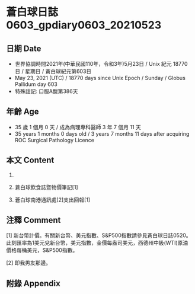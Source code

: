 [_metadata_:encoding]: - "utf-8"
[_metadata_:language]: - "zh-Hant-TW"
[_metadata_:fileformat]: - "markdown"
[_metadata_:MIME_type]: - "text/plain"
[_metadata_:markdown_version]: - "commonmark version 0.29"
[_metadata_:markdown_spec]: - "https://spec.commonmark.org/0.29/"

# 蒼白球日誌0603_gpdiary0603_20210523 #

## 日期 Date ##

* 世界協調時間2021年(中華民國110年，令和3年)5月23日 / Unix 紀元 18770 日 / 星期日 / 蒼白球紀元第603日
* May 23, 2021 (UTC) / 18770 days since Unix Epoch / Sunday / Globus Pallidum day 603
* 特殊註記: 口服A酸第386天

## 年齡 Age ##

* 35 歲 1 個月 0 天 / 成為病理專科醫師 3 年 7 個月 11 天
* 35 years 1 months 0 days old / 3 years 7 months 11 days after acquiring ROC Surgical Pathology Licence

## 本文 Content ##

1. 

    
2. 蒼白球飲食誌暨物價筆記[1]

    
3. 蒼白球南港通訊處[2]支出回報[1]

    

## 注釋 Comment ##

[1] 新台幣計價。有關新台幣、美元指數、S&P500指數請參見蒼白球日誌0520。此刻匯率為1美元兌新台幣，美元指數，金價每盎司美元，西德州中級(WTI)原油價格每桶美元，S&P500指數。


[2] 即我男友那邊。



## 附錄 Appendix ##

